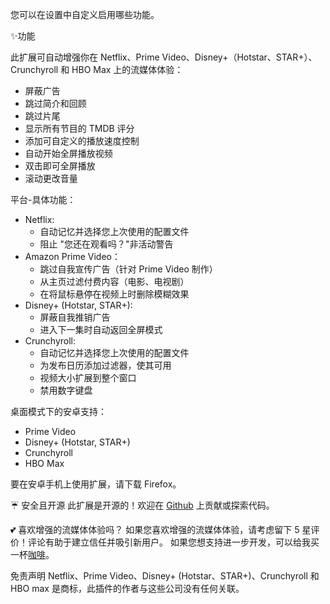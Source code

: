 您可以在设置中自定义启用哪些功能。

✨功能

此扩展可自动增强你在 Netflix、Prime Video、Disney+（Hotstar、STAR+）、Crunchyroll 和 HBO Max 上的流媒体体验：
<ul>
<li>屏蔽广告</li>
<li>跳过简介和回顾</li>
<li>跳过片尾</li>
<li>显示所有节目的 TMDB 评分</li>
<li>添加可自定义的播放速度控制</li>
<li>自动开始全屏播放视频</li>
<li>双击即可全屏播放</li>
<li>滚动更改音量</li>
</ul>

平台-具体功能：
<ul>
<li>Netflix:
  <ul>
    <li>自动记忆并选择您上次使用的配置文件</li>
    <li>阻止 "您还在观看吗？"非活动警告</li>
  </ul>
</li>

<li>Amazon Prime Video：
  <ul>
    <li>跳过自我宣传广告（针对 Prime Video 制作）</li>
    <li>从主页过滤付费内容（电影、电视剧）</li>
    <li>在将鼠标悬停在视频上时删除模糊效果</li>
  </ul>
</li>

<li>Disney+ (Hotstar, STAR+):
  <ul>
    <li>屏蔽自我推销广告</li>
    <li>进入下一集时自动返回全屏模式</li>
  </ul>
</li>

<li>Crunchyroll:
  <ul>
    <li>自动记忆并选择您上次使用的配置文件</li>
    <li>为发布日历添加过滤器，使其可用</li>
    <li>视频大小扩展到整个窗口</li>
    <li>禁用数字键盘</li>
  </ul>
</li>
</ul>

桌面模式下的安卓支持：
<ul>
<li>Prime Video</li>
<li>Disney+ (Hotstar, STAR+)</li>
<li>Crunchyroll</li>
<li>HBO Max</li>
</ul>
要在安卓手机上使用扩展，请下载 Firefox。

☔ 安全且开源
此扩展是开源的！欢迎在 <a href="https://github.com/Dreamlinerm/Netflix-Prime-Auto-Skip" target="_blank">Github</a> 上贡献或探索代码。

💕 喜欢增强的流媒体体验吗？
如果您喜欢增强的流媒体体验，请考虑留下 5 星评价！评论有助于建立信任并吸引新用户。
如果您想支持进一步开发，可以给我买一杯<a href="https://github.com/sponsors/Dreamlinerm" target="_blank">咖啡</a>。

免责声明
Netflix、Prime Video、Disney+ (Hotstar、STAR+)、Crunchyroll 和 HBO max 是商标，此插件的作者与这些公司没有任何关联。